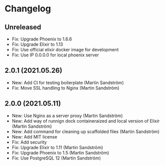 # Changelog

## Unreleased

- Fix: Upgrade Phoenix to 1.6.6
- Fix: Upgrade Elixir to 1.13
- Fix: Use official elixir docker image for development
- Fix: Use IP 0.0.0.0 for local phoenix server


## 2.0.1 (2021.05.26)

- New: Add CI for testing boilerplate (Martin Sandström)
- Fix: Move SSL handling to Nginx (Martin Sandström)


## 2.0.0 (2021.05.11)

- New: Use Nginx as a server proxy (Martin Sandström)
- New: Add way of runnign dock containeraized and local version of Elixir (Martin Sandström)
- New: Add command for cleaning up scaffolded files (Martin Sandström)
- New: Add MIT license
- Fix: Add security
- Fix: Upgrade Elixir to 1.11 (Martin Sandström)
- Fix: Upgrade Phoenix to 1.5 (Martin Sandström)
- Fix: Use PostgreSQL 12 (Martin Sandström)

